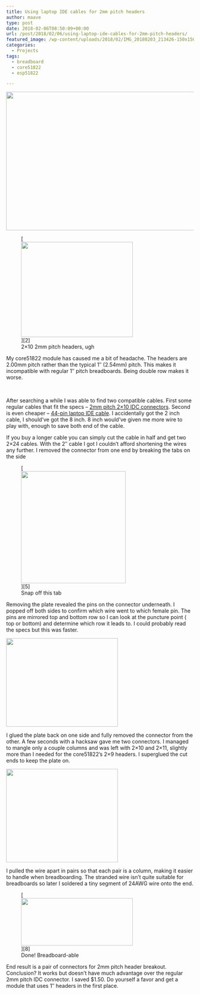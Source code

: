 ```yaml
---
title: Using laptop IDE cables for 2mm pitch headers
author: maave
type: post
date: 2018-02-06T08:50:09+00:00
url: /post/2018/02/06/using-laptop-ide-cables-for-2mm-pitch-headers/
featured_image: /wp-content/uploads/2018/02/IMG_20180203_213426-150x150.jpg
categories:
  - Projects
tags:
  - breadboard
  - core51822
  - esp51822

---
```

[<img class="aligncenter size-full wp-image-359" src="https://blog.silocitylabs.com/wp-content/uploads/2018/02/IMG_20180203_213426-Copy.jpg" alt="" width="1160" height="371" srcset="https://blog.silocitylabs.com/wp-content/uploads/2018/02/IMG_20180203_213426-Copy.jpg 1160w, https://blog.silocitylabs.com/wp-content/uploads/2018/02/IMG_20180203_213426-Copy-300x96.jpg 300w, https://blog.silocitylabs.com/wp-content/uploads/2018/02/IMG_20180203_213426-Copy-768x246.jpg 768w, https://blog.silocitylabs.com/wp-content/uploads/2018/02/IMG_20180203_213426-Copy-1024x328.jpg 1024w" sizes="(max-width: 1160px) 100vw, 1160px" />][1]

<figure id="attachment_358" aria-describedby="caption-attachment-358" style="width: 300px" class="wp-caption alignright">[<img class="wp-image-358 size-medium" src="https://blog.silocitylabs.com/wp-content/uploads/2018/02/Core51822-size-300x255.jpg" alt="" width="300" height="255" srcset="https://blog.silocitylabs.com/wp-content/uploads/2018/02/Core51822-size-300x255.jpg 300w, https://blog.silocitylabs.com/wp-content/uploads/2018/02/Core51822-size.jpg 750w" sizes="(max-width: 300px) 100vw, 300px" />][2]<figcaption id="caption-attachment-358" class="wp-caption-text">2&#215;10 2mm pitch headers, ugh</figcaption></figure>

My core51822 module has caused me a bit of headache. The headers are 2.00mm pitch rather than the typical 1&#8243; (2.54mm) pitch. This makes it incompatible with regular 1&#8243; pitch breadboards. Being double row makes it worse.

<!--more-->

&nbsp;

After searching a while I was able to find two compatible cables. First some regular cables that fit the specs &#8211; [2mm pitch 2&#215;10 IDC connectors][3]. Second is even cheaper &#8211; [44-pin laptop IDE cable][4]​. I accidentally got the 2 inch cable, I should&#8217;ve got the 8 inch. 8 inch would&#8217;ve given me more wire to play with, enough to save both end of the cable.

If you buy a longer cable you can simply cut the cable in half and get two 2&#215;24 cables. With the 2&#8243; cable I got I couldn&#8217;t afford shortening the wires any further. I removed the connector from one end by breaking the tabs on the side

<figure id="attachment_360" aria-describedby="caption-attachment-360" style="width: 281px" class="wp-caption aligncenter">[<img class="wp-image-360 size-medium" src="https://blog.silocitylabs.com/wp-content/uploads/2018/02/IMG_20180203_191933-281x300.jpg" alt="" width="281" height="300" srcset="https://blog.silocitylabs.com/wp-content/uploads/2018/02/IMG_20180203_191933-281x300.jpg 281w, https://blog.silocitylabs.com/wp-content/uploads/2018/02/IMG_20180203_191933.jpg 485w" sizes="(max-width: 281px) 100vw, 281px" />][5]<figcaption id="caption-attachment-360" class="wp-caption-text">Snap off this tab</figcaption></figure>

Removing the plate revealed the pins on the connector underneath. I popped off both sides to confirm which wire went to which female pin. The pins are mirrored top and bottom row so I can look at the puncture point ( top or bottom) and determine which row it leads to. I could probably read the specs but this was faster.

[<img class="aligncenter size-medium wp-image-361" src="https://blog.silocitylabs.com/wp-content/uploads/2018/02/IMG_20180203_205214-Copy-300x237.jpg" alt="" width="300" height="237" srcset="https://blog.silocitylabs.com/wp-content/uploads/2018/02/IMG_20180203_205214-Copy-300x237.jpg 300w, https://blog.silocitylabs.com/wp-content/uploads/2018/02/IMG_20180203_205214-Copy-768x608.jpg 768w, https://blog.silocitylabs.com/wp-content/uploads/2018/02/IMG_20180203_205214-Copy-1024x810.jpg 1024w, https://blog.silocitylabs.com/wp-content/uploads/2018/02/IMG_20180203_205214-Copy.jpg 1141w" sizes="(max-width: 300px) 100vw, 300px" />][6]

I glued the plate back on one side and fully removed the connector from the other. A few seconds with a hacksaw gave me two connectors. I managed to mangle only a couple columns and was left with 2&#215;10 and 2&#215;11, slightly more than I needed for the core51822&#8217;s 2&#215;9 headers. I superglued the cut ends to keep the plate on.

[<img class="aligncenter size-medium wp-image-363" src="https://blog.silocitylabs.com/wp-content/uploads/2018/02/IMG_20180203_213426-300x250.jpg" alt="" width="300" height="250" srcset="https://blog.silocitylabs.com/wp-content/uploads/2018/02/IMG_20180203_213426-300x250.jpg 300w, https://blog.silocitylabs.com/wp-content/uploads/2018/02/IMG_20180203_213426-768x640.jpg 768w, https://blog.silocitylabs.com/wp-content/uploads/2018/02/IMG_20180203_213426-1024x853.jpg 1024w, https://blog.silocitylabs.com/wp-content/uploads/2018/02/IMG_20180203_213426.jpg 1272w" sizes="(max-width: 300px) 100vw, 300px" />][7]

I pulled the wire apart in pairs so that each pair is a column, making it easier to handle when breadboarding. The stranded wire isn&#8217;t quite suitable for breadboards so later I soldered a tiny segment of 24AWG wire onto the end.

<figure id="attachment_366" aria-describedby="caption-attachment-366" style="width: 300px" class="wp-caption aligncenter">[<img class="size-medium wp-image-366" src="https://blog.silocitylabs.com/wp-content/uploads/2018/02/IMG_20180203_213608-300x127.jpg" alt="" width="300" height="127" srcset="https://blog.silocitylabs.com/wp-content/uploads/2018/02/IMG_20180203_213608-300x127.jpg 300w, https://blog.silocitylabs.com/wp-content/uploads/2018/02/IMG_20180203_213608-768x326.jpg 768w, https://blog.silocitylabs.com/wp-content/uploads/2018/02/IMG_20180203_213608-1024x434.jpg 1024w" sizes="(max-width: 300px) 100vw, 300px" />][8]<figcaption id="caption-attachment-366" class="wp-caption-text">Done! Breadboard-able</figcaption></figure>

End result is a pair of connectors for 2mm pitch header breakout. Conclusion? It works but doesn&#8217;t have much advantage over the regular 2mm pitch IDC connector. I saved $1.50. Do yourself a favor and get a module that uses 1&#8243; headers in the first place.

 [1]: https://blog.silocitylabs.com/wp-content/uploads/2018/02/IMG_20180203_213426-Copy.jpg
 [2]: https://blog.silocitylabs.com/wp-content/uploads/2018/02/Core51822-size.jpg
 [3]: https://www.ebay.com/itm/2/182158682043
 [4]: https://www.newegg.com/Product/Product.aspx?Item=9SIA67055T3504
 [5]: https://blog.silocitylabs.com/wp-content/uploads/2018/02/IMG_20180203_191933.jpg
 [6]: https://blog.silocitylabs.com/wp-content/uploads/2018/02/IMG_20180203_205214-Copy.jpg
 [7]: https://blog.silocitylabs.com/wp-content/uploads/2018/02/IMG_20180203_213426.jpg
 [8]: https://blog.silocitylabs.com/wp-content/uploads/2018/02/IMG_20180203_213608.jpg